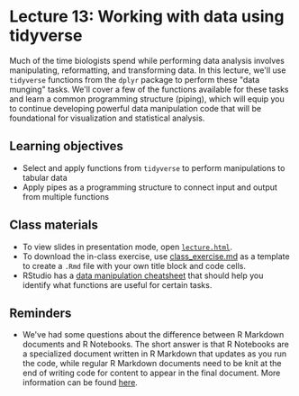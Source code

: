 # Lecture 13: Working with data using tidyverse

Much of the time biologists spend while performing data analysis involves manipulating, reformatting, and transforming data. In this lecture, we'll use `tidyverse` functions from the `dplyr` package to perform these "data munging" tasks. We'll cover a few of the functions available for these tasks and learn a common programming structure (piping), which will equip you to continue developing powerful data manipulation code that will be foundational for visualization and statistical analysis.

## Learning objectives

- Select and apply functions from `tidyverse` to perform manipulations to tabular data
- Apply pipes as a programming structure to connect input and output from multiple functions

## Class materials

- To view slides in presentation mode, open [`lecture.html`](lecture.html). 
- To download the in-class exercise, use [class_exercise.md](class_exercise.md) as a template to create a `.Rmd` file with your own title block and code cells.
- RStudio has a [data manipulation cheatsheet](https://github.com/rstudio/cheatsheets/raw/master/data-transformation.pdf) that should help you identify what functions are useful for certain tasks.

## Reminders

- We've had some questions about the difference between R Markdown documents and R Notebooks. The short answer is that R Notebooks are a specialized document written in R Markdown that updates as you run the code, while regular R Markdown documents need to be knit at the end of writing code for content to appear in the final document. More information can be found [here](http://uc-r.github.io/r_notebook). 
